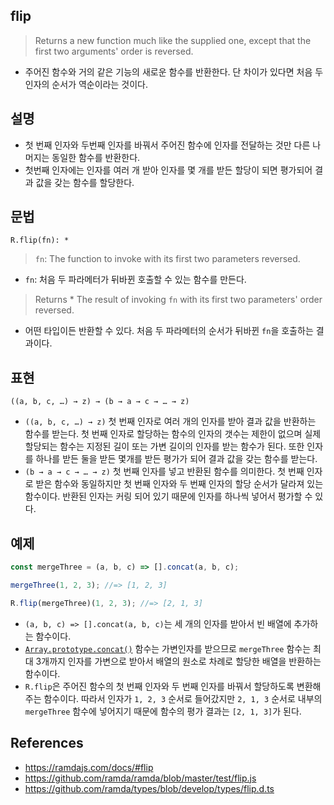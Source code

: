 ## flip

> Returns a new function much like the supplied one, except that the first two arguments' order is reversed.
- 주어진 함수와 거의 같은 기능의 새로운 함수를 반환한다. 단 차이가 있다면 처음 두 인자의 순서가 역순이라는 것이다.

## 설명

- 첫 번째 인자와 두번째 인자를 바꿔서 주어진 함수에 인자를 전달하는 것만 다른 나머지는 동일한 함수를 반환한다.
- 첫번째 인자에는 인자를 여러 개 받아 인자를 몇 개를 받든 할당이 되면 평가되어 결과 값을 갖는 함수를 할당한다.

## 문법

```
R.flip(fn): *
```

> `fn`: The function to invoke with its first two parameters reversed.
- `fn`: 처음 두 파라메터가 뒤바뀐 호출할 수 있는 함수를 만든다.
> Returns * The result of invoking `fn` with its first two parameters' order reversed.
- 어떤 타입이든 반환할 수 있다. 처음 두 파라메터의 순서가 뒤바뀐 `fn`을 호출하는 결과이다.

## 표현
```
((a, b, c, …) → z) → (b → a → c → … → z)
```
- `((a, b, c, …) → z)` 첫 번째 인자로 여러 개의 인자를 받아 결과 값을 반환하는 함수를 받는다. 첫 번째 인자로 할당하는 함수의 인자의 갯수는 제한이 없으며 실제 할당되는 함수는 지정된 길이 또는 가변 길이의 인자를 받는 함수가 된다. 또한 인자를 하나를 받든 둘을 받든 몇개를 받든 평가가 되어 결과 값을 갖는 함수를 받는다.
- `(b → a → c → … → z)` 첫 번째 인자를 넣고 반환된 함수를 의미한다. 첫 번째 인자로 받은 함수와 동일하지만 첫 번째 인자와 두 번째 인자의 할당 순서가 달라져 있는 함수이다. 반환된 인자는 커링 되어 있기 때문에 인자를 하나씩 넣어서 평가할 수 있다.

## 예제

```js
const mergeThree = (a, b, c) => [].concat(a, b, c);

mergeThree(1, 2, 3); //=> [1, 2, 3]

R.flip(mergeThree)(1, 2, 3); //=> [2, 1, 3]
```

- `(a, b, c) => [].concat(a, b, c)`는 세 개의 인자를 받아서 빈 배열에 추가하는 함수이다.
- [`Array.prototype.concat()`](https://developer.mozilla.org/en-US/docs/Web/JavaScript/Reference/Global_Objects/Array/concat) 함수는 가변인자를 받으므로 `mergeThree` 함수는 최대 3개까지 인자를 가변으로 받아서 배열의 원소로 차례로 할당한 배열을 반환하는 함수이다.
- `R.flip`은 주어진 함수의 첫 번째 인자와 두 번째 인자를 바꿔서 할당하도록 변환해 주는 함수이다. 따라서 인자가 `1, 2, 3` 순서로 들어갔지만 `2, 1, 3` 순서로 내부의 `mergeThree` 함수에 넣어지기 때문에 함수의 평가 결과는 `[2, 1, 3]`가 된다.

## References

- https://ramdajs.com/docs/#flip
- https://github.com/ramda/ramda/blob/master/test/flip.js
- https://github.com/ramda/types/blob/develop/types/flip.d.ts
